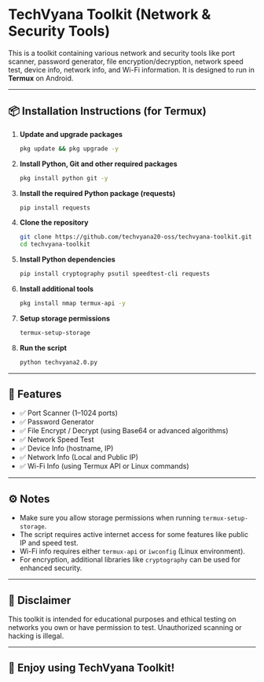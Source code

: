 # TechVyana Toolkit (Network & Security Tools)

This is a toolkit containing various network and security tools like port scanner, password generator, file encryption/decryption, network speed test, device info, network info, and Wi-Fi information. It is designed to run in **Termux** on Android.

---

## 📦 Installation Instructions (for Termux)

1. **Update and upgrade packages**
   ```bash
   pkg update && pkg upgrade -y
   ```

2. **Install Python, Git and other required packages**
   ```bash
   pkg install python git -y
   ```
   
3. **Install the required Python package (requests)**
   ```bash
   pip install requests
   ```

4. **Clone the repository**
   ```bash
   git clone https://github.com/techvyana20-oss/techvyana-toolkit.git
   cd techvyana-toolkit
   ```

5. **Install Python dependencies**
   ```bash
   pip install cryptography psutil speedtest-cli requests
   ```

6. **Install additional tools**
   ```bash
   pkg install nmap termux-api -y
   ```

7. **Setup storage permissions**
   ```bash
   termux-setup-storage
   ```

8. **Run the script**
   ```bash
   python techvyana2.0.py
   ```

---

## 📂 Features

- ✅ Port Scanner (1–1024 ports)
- ✅ Password Generator
- ✅ File Encrypt / Decrypt (using Base64 or advanced algorithms)
- ✅ Network Speed Test
- ✅ Device Info (hostname, IP)
- ✅ Network Info (Local and Public IP)
- ✅ Wi-Fi Info (using Termux API or Linux commands)

---

## ⚙️ Notes

- Make sure you allow storage permissions when running `termux-setup-storage`.
- The script requires active internet access for some features like public IP and speed test.
- Wi-Fi info requires either `termux-api` or `iwconfig` (Linux environment).
- For encryption, additional libraries like `cryptography` can be used for enhanced security.

---

## 📢 Disclaimer

This toolkit is intended for educational purposes and ethical testing on networks you own or have permission to test. Unauthorized scanning or hacking is illegal.

---

## 🚀 Enjoy using TechVyana Toolkit!

